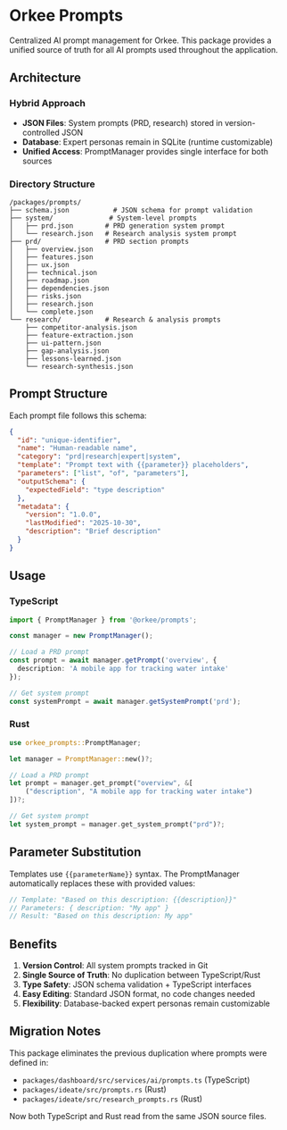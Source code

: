 # Orkee Prompts

Centralized AI prompt management for Orkee. This package provides a unified source of truth for all AI prompts used throughout the application.

## Architecture

### Hybrid Approach

- **JSON Files**: System prompts (PRD, research) stored in version-controlled JSON
- **Database**: Expert personas remain in SQLite (runtime customizable)
- **Unified Access**: PromptManager provides single interface for both sources

### Directory Structure

```
/packages/prompts/
├── schema.json           # JSON schema for prompt validation
├── system/              # System-level prompts
│   ├── prd.json        # PRD generation system prompt
│   └── research.json   # Research analysis system prompt
├── prd/                # PRD section prompts
│   ├── overview.json
│   ├── features.json
│   ├── ux.json
│   ├── technical.json
│   ├── roadmap.json
│   ├── dependencies.json
│   ├── risks.json
│   ├── research.json
│   └── complete.json
└── research/           # Research & analysis prompts
    ├── competitor-analysis.json
    ├── feature-extraction.json
    ├── ui-pattern.json
    ├── gap-analysis.json
    ├── lessons-learned.json
    └── research-synthesis.json
```

## Prompt Structure

Each prompt file follows this schema:

```json
{
  "id": "unique-identifier",
  "name": "Human-readable name",
  "category": "prd|research|expert|system",
  "template": "Prompt text with {{parameter}} placeholders",
  "parameters": ["list", "of", "parameters"],
  "outputSchema": {
    "expectedField": "type description"
  },
  "metadata": {
    "version": "1.0.0",
    "lastModified": "2025-10-30",
    "description": "Brief description"
  }
}
```

## Usage

### TypeScript

```typescript
import { PromptManager } from '@orkee/prompts';

const manager = new PromptManager();

// Load a PRD prompt
const prompt = await manager.getPrompt('overview', {
  description: 'A mobile app for tracking water intake'
});

// Get system prompt
const systemPrompt = await manager.getSystemPrompt('prd');
```

### Rust

```rust
use orkee_prompts::PromptManager;

let manager = PromptManager::new()?;

// Load a PRD prompt
let prompt = manager.get_prompt("overview", &[
    ("description", "A mobile app for tracking water intake")
])?;

// Get system prompt
let system_prompt = manager.get_system_prompt("prd")?;
```

## Parameter Substitution

Templates use `{{parameterName}}` syntax. The PromptManager automatically replaces these with provided values:

```typescript
// Template: "Based on this description: {{description}}"
// Parameters: { description: "My app" }
// Result: "Based on this description: My app"
```

## Benefits

1. **Version Control**: All system prompts tracked in Git
2. **Single Source of Truth**: No duplication between TypeScript/Rust
3. **Type Safety**: JSON schema validation + TypeScript interfaces
4. **Easy Editing**: Standard JSON format, no code changes needed
5. **Flexibility**: Database-backed expert personas remain customizable

## Migration Notes

This package eliminates the previous duplication where prompts were defined in:
- `packages/dashboard/src/services/ai/prompts.ts` (TypeScript)
- `packages/ideate/src/prompts.rs` (Rust)
- `packages/ideate/src/research_prompts.rs` (Rust)

Now both TypeScript and Rust read from the same JSON source files.
